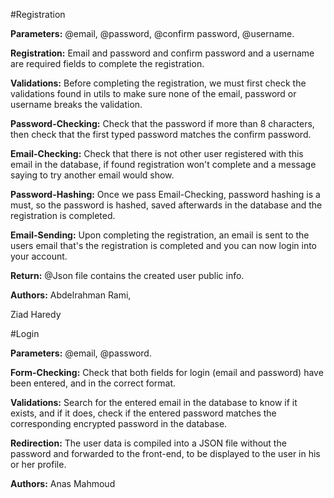 #Registration

**Parameters:**
@email,
@password,
@confirm password,
@username.

**Registration:** Email and password and confirm password and a username are required fields to complete the registration.

**Validations:** Before completing the registration, we must first check the validations found in utils to make sure none of the email, password or username breaks the validation.

**Password-Checking:** Check that the password if more than 8 characters, then check that the first typed password matches the confirm password.

**Email-Checking:** Check that there is not other user registered with this email in the database, if found registration won't complete and a message saying to try another email would show.

**Password-Hashing:** Once we pass Email-Checking, password hashing is a must, so the password is hashed, saved afterwards in the database and the registration is completed.

**Email-Sending:** Upon completing the registration, an email is sent to the users email that's the registration is completed and you can now login into your account.

**Return:**
@Json file contains the created user public info.

**Authors:**
Abdelrahman Rami,

Ziad Haredy













#Login

**Parameters:**
@email,
@password.

**Form-Checking:** Check that both fields for login (email and password) have been entered, and in the correct format.

**Validations:** Search for the entered email in the database to know if it exists, and if it does, check if the entered password matches the corresponding encrypted password in the database.

**Redirection:** The user data is compiled into a JSON file without the password and forwarded to the front-end, to be displayed to the user in his or her profile.

**Authors:**
Anas Mahmoud